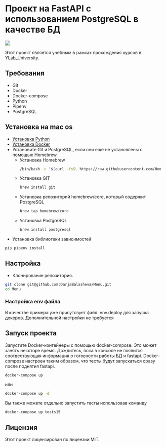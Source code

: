 # Проект на FastAPI с использованием PostgreSQL в качестве БД
<img src="https://github.com/DarjaBalasheva/fullstack-ivkhk/actions/workflows/my_workflow.yml/badge.svg">

Этот проект является учебным в рамках прохождения курсов в YLab_University.


## Требования
- Git
- Docker
- Docker-compose
- Python
- Pipenv
- PostgreSQL

## Установка на mac os
- [Установка Python](https://www.python.org/downloads/macos/)
- [Установка Docker](https://www.docker.com/get-started/)
- Установите Git  и PostgreSQL, если они ещё не установлены с помощью Homebrew.
  - Установка Homebrew
    ```bash
    /bin/bash -c "$(curl -fsSL https://raw.githubusercontent.com/Homebrew/install/HEAD/install.sh)"
    ```
  - Установка GIT
    ```bash
    brew install git
    
  - Установка репозиторий homebrew/core, который содержит PostgreSQL
    ```bash
    brew tap homebrew/core
    ```
  - Установка PostgreSQL
    ```bash
    brew install postgresql
    ```
- Установка библиотеки зависимостей
```bash
pip pipenv install
```


## Настройка
- Клонирование репозитория.

```bash
git clone git@github.com:DarjaBalasheva/Menu.git
cd Menu
```

### Настройка env файла
В качестве примера уже присутсвует файл .env.deploy для запуска докеров. Дополнительной настройки не требуется

## Запуск проекта
Запустите Docker-контейнеры с помощью docker-compose. Это может занять некоторе время. Дождитесь, пока в консоле не появится соотвествующая информация о готовности работы БД и fastapi. Docker-compose настроен таким образом, что тесты будут запускаться сразу после поднятия fastapi.

```bash
docker-compose up
```

или

```bash
docker-compose up -d
```

Вы также можете отдельно запустить тесты использовав команду

```bash
docker-compose up tests15
```

## Лицензия
Этот проект лицензирован по лицензии MIT.
 
